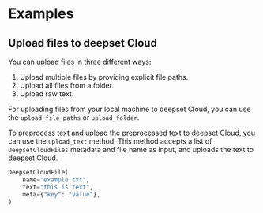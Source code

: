 # Examples

## Upload files to deepset Cloud

You can upload files in three different ways:
1. Upload multiple files by providing explicit file paths.
2. Upload all files from a folder.
3. Upload raw text.

For uploading files from your local machine to deepset Cloud, you can use the `upload_file_paths` or `upload_folder`.

To preprocess text and upload the preprocessed text to deepset Cloud, you can use the `upload_text` method. This method accepts a list of `DeepsetCloudFiles` metadata and file name as input, and uploads the text to deepset Cloud.
```python
DeepsetCloudFile(
    name="example.txt",
    text="this is text",
    meta={"key": "value"},
)
```
